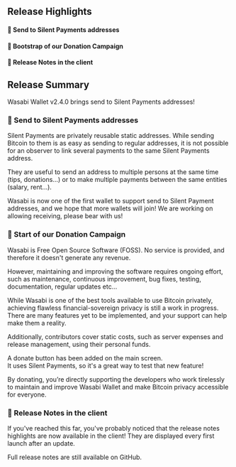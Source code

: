 ## Release Highlights
#### 🤫 Send to Silent Payments addresses<br/>
#### 🎁 Bootstrap of our Donation Campaign<br/>
#### 📝 Release Notes in the client<br/>

## Release Summary
Wasabi Wallet v2.4.0 brings send to Silent Payments addresses!

### 🤫 Send to Silent Payments addresses

Silent Payments are privately reusable static addresses. While sending Bitcoin to them is as easy as sending to regular addresses, it is not possible for an observer to link several payments to the same Silent Payments address.

They are useful to send an address to multiple persons at the same time (tips, donations...) or to make multiple payments between the same entities (salary, rent...).

Wasabi is now one of the first wallet to support send to Silent Payment addresses, and we hope that more wallets will join! We are working on allowing receiving, please bear with us!

### 🎁 Start of our Donation Campaign

Wasabi is Free Open Source Software (FOSS).
No service is provided, and therefore it doesn't generate any revenue.

However, maintaining and improving the software requires ongoing effort, such as maintenance, continuous improvement, bug fixes, testing, documentation, regular updates etc...

While Wasabi is one of the best tools available to use Bitcoin privately, achieving flawless financial-sovereign privacy is still a work in progress.
There are many features yet to be implemented, and your support can help make them a reality.

Additionally, contributors cover static costs, such as server expenses and release management, using their personal funds.

A donate button has been added on the main screen.<br/>
It uses Silent Payments, so it's a great way to test that new feature!

By donating, you’re directly supporting the developers who work tirelessly to maintain and improve Wasabi Wallet and make Bitcoin privacy accessible for everyone.

### 📝 Release Notes in the client

If you've reached this far, you've probably noticed that the release notes highlights are now available in the client! They are displayed every first launch after an update.

Full release notes are still available on GitHub.


